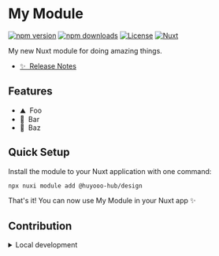 <!--
Get your module up and running quickly.

Find and replace all on all files (CMD+SHIFT+F):
- Name: My Module
- Package name: @huyooo-hub/design
- Description: My new Nuxt module
-->

# My Module

[![npm version][npm-version-src]][npm-version-href]
[![npm downloads][npm-downloads-src]][npm-downloads-href]
[![License][license-src]][license-href]
[![Nuxt][nuxt-src]][nuxt-href]

My new Nuxt module for doing amazing things.

- [✨ &nbsp;Release Notes](/CHANGELOG.md)
  <!-- - [🏀 Online playground](https://stackblitz.com/github/your-org/@huyooo-hub/design?file=playground%2Fapp.vue) -->
  <!-- - [📖 &nbsp;Documentation](https://example.com) -->

## Features

<!-- Highlight some of the features your module provide here -->

- ⛰ &nbsp;Foo
- 🚠 &nbsp;Bar
- 🌲 &nbsp;Baz

## Quick Setup

Install the module to your Nuxt application with one command:

```bash
npx nuxi module add @huyooo-hub/design
```

That's it! You can now use My Module in your Nuxt app ✨

## Contribution

<details>
  <summary>Local development</summary>

```bash
# Install dependencies
npm install

# Generate type stubs
npm run dev:prepare

# Develop with the playground
npm run dev

# Build the playground
npm run dev:build

# Run ESLint
npm run lint

# Run Vitest
npm run test
npm run test:watch

# Release new version
npm run release
```

</details>

<!-- Badges -->

[npm-version-src]: https://img.shields.io/npm/v/@huyooo-hub/design/latest.svg?style=flat&colorA=020420&colorB=00DC82
[npm-version-href]: https://npmjs.com/package/@huyooo-hub/design
[npm-downloads-src]: https://img.shields.io/npm/dm/@huyooo-hub/design.svg?style=flat&colorA=020420&colorB=00DC82
[npm-downloads-href]: https://npmjs.com/package/@huyooo-hub/design
[license-src]: https://img.shields.io/npm/l/@huyooo-hub/design.svg?style=flat&colorA=020420&colorB=00DC82
[license-href]: https://npmjs.com/package/@huyooo-hub/design
[nuxt-src]: https://img.shields.io/badge/Nuxt-020420?logo=nuxt.js
[nuxt-href]: https://nuxt.com
